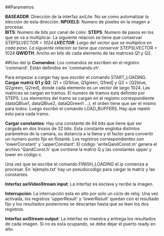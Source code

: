 ##Parametros

**BASEADDR**:	Dirección de la interfaz axiLite. No se como automatizar la elección de esta dirección.
**NPIXELS**:	Numero de pixeles en la imagen a procesar.	 
**BITS**:	Numero de bits por canal de color.
**STEPS**:	Numero de pasos en los que se va a multiplicar. La siguiente relacion se tiene que conservar STEPS*LVECTOR = 1024
**LVECTOR**:	Largo del vector que se multiplica en cada paso. La siguiente relacion se tiene que  conservar STEPS*LVECTOR = 1024
**QWIDTH**:	Ancho en bits de cada elemento de las matrices Q1 y Q2.

##Uso del ip
**Comandos**: Los comandos se escriben en el registro 'command'. Están definidos en 'commands.vh'.

Para empezar a cargar hay que escribir el comando START_LOADING.
**Cargar matriz Q1 y Q2**: Q1 = [Q1blue, Q1green, Q1red] y  Q2 = [Q2blue, Q2green, Q2red], donde cada elemento es un vector de largo 1024. Las matrices se cargan en tramos. El numero de tramos esta definido por STEPS. Los elementos del tramo se cargan en el registro correspondiente (dataQBlue1, dataQBlue2, dataQGreen1 ...), el orden tiene que ser el mismo para todos. Luego escribir el comando LOAD_BUFFERS. Hay que repetir esto para cada tramo.

**Cargar constantes**: Hay una constante de 64 bits que tiene que ser cargada en dos trozos de 32 bits. Esta constante engloba distintos parámetros de la camara, su distancia a la llama y el factor para convertir un numero punto fijo en flotante. Los registros correspondientes son  'lowerConstant' y 'upperConstant'. El código  'writeQandConst.m' genera el archivo 'QandConst.h' que contiene la matriz Q y las constantes upper y lower en código c.

Una vez que se escribe el comando FINISH_LOADING el ip comienza a procesar.
En 'ejemplo.txt' hay un pseudocodigo para cargar la matriz y las constantes

**Interfaz axiVideoStream input**: La interfaz es esclava y recibe la imagen.

**Interrupción**: La interrupción esta en alto por solo un ciclo de reloj. Una vez activada, los registros 'upperResult' y 'lowerResult' quedan con el resultado fijo y los resultados posteriores se descartan hasta que se leen los dos registros.

**Interfaz axiStream output**: La interfaz es maestra y entrega los resultados de cada imagen. Si no es esta ocupando, se debe dejar el puerto ready en alto.


